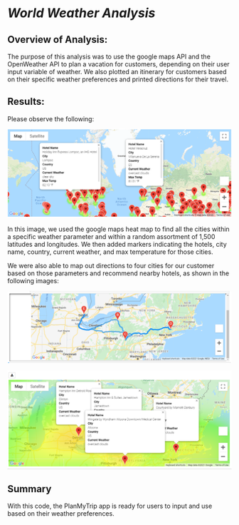 # ***World Weather Analysis***

## **Overview of Analysis:**

The purpose of this analysis was to use the google maps API and the OpenWeather API to plan a vacation for customers, depending on their user input variable of weather. We also plotted an itinerary for customers based on their specific weather preferences and printed directions for their travel. 

## **Results:**

Please observe the following: 

![WeatherPy_vacation_map.png](Vacation_Search/WeatherPy_vacation_map.png)

In this image, we used the google maps heat map to find all the cities within a specific weather parameter and within a random assortment of 1,500 latitudes and longitudes. We then added markers indicating the hotels, city name, country, current weather, and max temperature for those cities. 


We were also able to map out directions to four cities for our customer based on those parameters and recommend nearby hotels, as shown in the following images: 

![WeatherPy_travel_map.png](Vacation_Itinerary/WeatherPy_travel_map.png)

![WeatherPy_travel_map_markers.png](Vacation_Itinerary/WeatherPy_travel_map_markers.png)


## **Summary**

With this code, the PlanMyTrip app is ready for users to input and use based on their weather preferences. 